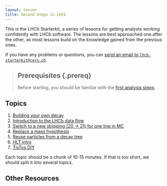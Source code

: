 ```yaml
---
layout: lesson
title: Second Steps in LHCb
---
```


This is the LHCb Starterkit, a series of lessons for getting analysts working 
confidently with LHCb software.
The lessons are best approached one after the other, as most lessons build on 
the knowledge gained from the previous ones.

If you have any problems or questions, you can [send an email to 
`lhcb-starterkit@cern.ch`](mailto:lhcb-starterkit@cern.ch).

> ## Prerequisites {.prereq}
>
> Before starting, you should be familiar with the [first analysis steps](https://lhcb.github.io/first-analysis-steps/).
>

## Topics

1. [Building your own decay](01-building-decays.html)
1. [Introduction to the LHCb data flow](08-stripping.html)
1. [Switch to a new stripping (20 -> 21) for one line in MC](14-rerun-stripping.html)
1. [Replace a mass hypothesis](17-switch-mass-hypo.html)
1. [Reuse particles from a decay tree](18-filter-in-trees.html)
1. [HLT intro](18-hlt-intro.html)
1. [TisTos DIY](18-tistos-diy.html)

Each topic should be a chunk of 10-15 minutes.
If that is too short, we should split it into several topics.

## Other Resources
